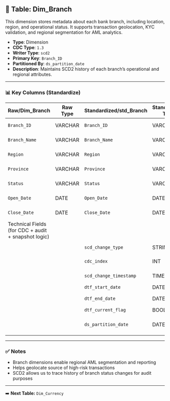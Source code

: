## 📜 Table: Dim_Branch

This dimension stores metadata about each bank branch, including location, region, and operational status. It supports transaction geolocation, KYC validation, and regional segmentation for AML analytics.

- **Type**: Dimension  
- **CDC Type**: `1.3`  
- **Writer Type**: `scd2`  
- **Primary Key**: `Branch_ID`  
- **Partitioned By**: `ds_partition_date`  
- **Description**: Maintains SCD2 history of each branch’s operational and regional attributes.

---

### 📊 Key Columns (Standardize)

| Raw/Dim_Branch | Raw Type | Standardized/std_Branch | Standardized Type | Description                                     | PK  | Note                       |
|----------------|----------|--------------------------|-------------------|-------------------------------------------------|-----|----------------------------|
| `Branch_ID`     | VARCHAR  | `Branch_ID`              | VARCHAR           | Unique branch identifier                        | ✅  | Primary key                |
| `Branch_Name`   | VARCHAR  | `Branch_Name`            | VARCHAR           | Human-readable name of the branch               |     |                            |
| `Region`        | VARCHAR  | `Region`                 | VARCHAR           | Geographical region (e.g., North, Central)      |     |                            |
| `Province`      | VARCHAR  | `Province`               | VARCHAR           | Province where branch is located                |     |                            |
| `Status`        | VARCHAR  | `Status`                 | VARCHAR           | ACTIVE, CLOSED, or UNDER_MAINTENANCE            |     | Lifecycle status           |
| `Open_Date`     | DATE     | `Open_Date`              | DATE              | Date when branch was established                |     |                            |
| `Close_Date`    | DATE     | `Close_Date`             | DATE              | Date when branch was decommissioned             |     | Nullable                   |
|Technical Fields (for CDC + audit + snapshot logic)|
|                 |          | `scd_change_type`         | STRING            | `'cdc_insert'` / `'cdc_update'`                 |     | CDC 1.3                    |
|                 |          | `cdc_index`               | INT               | Ingestion sequence index                        |     | Optional                   |
|                 |          | `scd_change_timestamp`    | TIMESTAMP         | Snapshot load timestamp                         |     |                            |
|                 |          | `dtf_start_date`          | DATE              | Effective start date                            |     |                            |
|                 |          | `dtf_end_date`            | DATE              | Effective end date (NULL = current)             |     |                            |
|                 |          | `dtf_current_flag`        | BOOLEAN           | TRUE = currently valid                          |     |                            |
|                 |          | `ds_partition_date`       | DATE              | Partition column (for history only)             |     | History table only         |

---

### ✅ Notes

- Branch dimensions enable regional AML segmentation and reporting  
- Helps geolocate source of high-risk transactions  
- SCD2 allows us to trace history of branch status changes for audit purposes

---

➡️ **Next Table:** `Dim_Currency`
